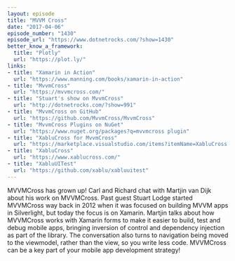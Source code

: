 ```yaml
---
layout: episode
title: "MVVM Cross"
date: "2017-04-06"
episode_number: "1430"
episode_url: "https://www.dotnetrocks.com/?show=1430"
better_know_a_framework:
  title: "Plotly"
  url: "https://plot.ly/"
links:
- title: "Xamarin in Action"
  url: "https://www.manning.com/books/xamarin-in-action"
- title: "MvvmCross"
  url: "https://mvvmcross.com/"
- title: "Stuart's show on MvvmCross"
  url: "http://dotnetrocks.com/?show=991"
- title: "MvvmCross on GitHub"
  url: "https://github.com/MvvmCross/MvvmCross"
- title: "MvvmCross Plugins on NuGet"
  url: "https://www.nuget.org/packages?q=mvvmcross plugin"
- title: "XabluCross for MvvmCross"
  url: "https://marketplace.visualstudio.com/items?itemName=XabluCross.XabluCrossVSPackage"
- title: "XabluCross"
  url: "https://www.xablucross.com/"
- title: "XabluUITest"
  url: "https://github.com/xablu/xabluuitest"
---
```


MVVMCross has grown up! Carl and Richard chat with Martjin van Dijk about his work on MVVMCross. Past guest Stuart Lodge started MVVMCross way back in 2012 when it was focused on building MVVM apps in Silverlight, but today the focus is on Xamarin. Martjin talks about how MVVMCross works with Xamarin forms to make it easier to build, test and debug mobile apps, bringing inversion of control and dependency injection as part of the library. The conversation also turns to navigation being moved to the viewmodel, rather than the view, so you write less code. MVVMCross can be a key part of your mobile app development strategy!
